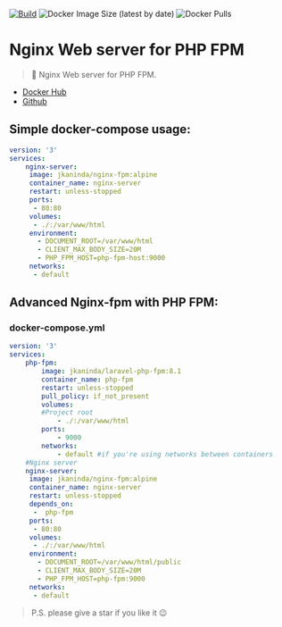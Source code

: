[![Build](https://github.com/jkaninda/nginx-fpm/actions/workflows/build.yml/badge.svg)](https://github.com/jkaninda/nginx-fpm/actions/workflows/build.yml)
![Docker Image Size (latest by date)](https://img.shields.io/docker/image-size/jkaninda/nginx-fpm?style=flat-square)
![Docker Pulls](https://img.shields.io/docker/pulls/jkaninda/nginx-fpm?style=flat-square)

# Nginx Web server for PHP FPM


> 🐳 Nginx Web server for PHP FPM.

- [Docker Hub](https://hub.docker.com/r/jkaninda/nginx-fpm)
- [Github](https://github.com/jkaninda/nginx-fpm)

## Simple docker-compose usage:

```yml
version: '3'
services:
    nginx-server:
     image: jkaninda/nginx-fpm:alpine
     container_name: nginx-server
     restart: unless-stopped
     ports:
      - 80:80
     volumes:
      - ./:/var/www/html
     environment:
       - DOCUMENT_ROOT=/var/www/html
       - CLIENT_MAX_BODY_SIZE=20M
       - PHP_FPM_HOST=php-fpm-host:9000 
     networks:
      - default

```
## Advanced Nginx-fpm with PHP FPM:
### docker-compose.yml

```yml
version: '3'
services:
    php-fpm:
        image: jkaninda/laravel-php-fpm:8.1 
        container_name: php-fpm
        restart: unless-stopped 
        pull_policy: if_not_present
        volumes:
        #Project root
            - ./:/var/www/html
        ports:
            - 9000
        networks:
            - default #if you're using networks between containers
    #Nginx server
    nginx-server:
     image: jkaninda/nginx-fpm:alpine
     container_name: nginx-server
     restart: unless-stopped
     depends_on:
      -  php-fpm
     ports:
      - 80:80
     volumes:
      - ./:/var/www/html
     environment:
       - DOCUMENT_ROOT=/var/www/html/public
       - CLIENT_MAX_BODY_SIZE=20M
       - PHP_FPM_HOST=php-fpm:9000 
     networks:
      - default

```

> P.S. please give a star if you like it :wink:


